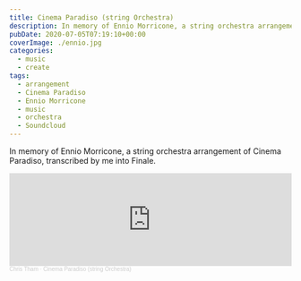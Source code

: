 ```yaml
---
title: Cinema Paradiso (string Orchestra)
description: In memory of Ennio Morricone, a string orchestra arrangement of Cinema Paradiso, transcribed by me into Finale.
pubDate: 2020-07-05T07:19:10+00:00
coverImage: ./ennio.jpg
categories:
  - music
  - create
tags:
  - arrangement
  - Cinema Paradiso
  - Ennio Morricone
  - music
  - orchestra
  - Soundcloud
---
```


In memory of Ennio Morricone, a string orchestra arrangement of Cinema Paradiso, transcribed by me into Finale.

<iframe width="100%" height="166" scrolling="no" frameborder="no" allow="autoplay" src="https://w.soundcloud.com/player/?url=https%3A//api.soundcloud.com/tracks/853005826&color=%23ff5500&auto_play=false&hide_related=false&show_comments=true&show_user=true&show_reposts=false&show_teaser=true"></iframe><div style="font-size: 10px; color: #cccccc;line-break: anywhere;word-break: normal;overflow: hidden;white-space: nowrap;text-overflow: ellipsis; font-family: Interstate,Lucida Grande,Lucida Sans Unicode,Lucida Sans,Garuda,Verdana,Tahoma,sans-serif;font-weight: 100;"><a href="https://soundcloud.com/chris-tham" title="Chris Tham" target="_blank" style="color: #cccccc; text-decoration: none;">Chris Tham</a> · <a href="https://soundcloud.com/chris-tham/cinema-paradiso-string-orchestra" title="Cinema Paradiso (string Orchestra)" target="_blank" style="color: #cccccc; text-decoration: none;">Cinema Paradiso (string Orchestra)</a></div>
